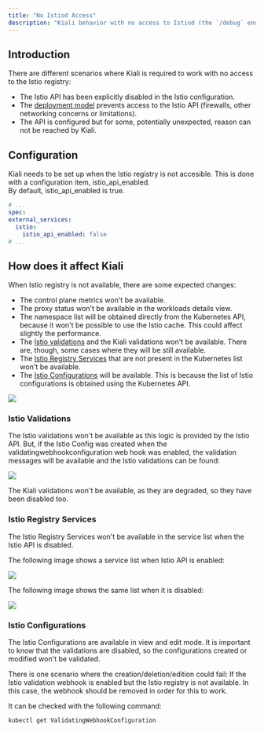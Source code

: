 ```yaml
---
title: "No Istiod Access"
description: "Kiali behavior with no access to Istiod (the `/debug` endpoints are not available)"
---
```


## Introduction

There are different scenarios where Kiali is required to work with no access to the Istio registry:

* The Istio API has been explicitly disabled in the Istio configuration.
* The [deployment model](https://istio.io/latest/docs/ops/deployment/deployment-models/#multiple-clusters) prevents access to the Istio API (firewalls, other networking concerns or limitations).
* The API is configured but for some, potentially unexpected, reason can not be reached by Kiali.

## Configuration

Kiali needs to be set up when the Istio registry is not accesible. This is done with a configuration item, istio_api_enabled.  
By default, istio_api_enabled is true. 

```yaml
# ...
spec:
external_services:
  istio:
    istio_api_enabled: false
# ...
```

## How does it affect Kiali

When Istio registry is not available, there are some expected changes: 

* The control plane metrics won't be available.
* The proxy status won't be available in the workloads details view.
* The namespace list will be obtained directly from the Kubernetes API, because it won't be possible to use the Istio cache. This could affect slightly the performance.
* The [Istio validations](#a-nameistio_validationsa-istio-validations) and the Kiali validations won't be available. There are, though, some cases where they will be still available.
* The [Istio Registry Services](#a-nameistio_registrya-istio-registry-services) that are not present in the Kubernetes list won't be available.
* The [Istio Configurations](#a-nameistio_configurationsa-istio-configurations) will be available. This is because the list of Istio configurations is obtained using the Kubernetes API. 

<img src="/images/documentation/configuration/no_istiod.png" />

### <a name="istio_validations"></a> Istio Validations

The Istio validations won't be available as this logic is provided by the Istio API. 
But, if the Istio Config was created when the validatingwebhookconfiguration web hook was enabled, the validation messages will be available and the Istio validations can be found:

<img src="/images/documentation/configuration/istio_validations.png" />

The Kiali validations won't be available, as they are degraded, so they have been disabled too. 

### <a name="istio_registry"></a> Istio Registry Services

The Istio Registry Services won't be available in the service list when the Istio API is disabled. 

The following image shows a service list when Istio API is enabled: 

<img src="/images/documentation/configuration/registry_services.png" />

The following image shows the same list when it is disabled: 

<img src="/images/documentation/configuration/registry_services_api_disabled.png" />

### <a name="istio_configurations"></a> Istio Configurations

The Istio Configurations are available in view and edit mode. 
It is important to know that the validations are disabled, so the configurations created or modified won't be validated.  

There is one scenario where the creation/deletion/edition could fail: If the Istio validation webhook is enabled but the Istio registry is not available. In this case, the webhook should be removed in order for this to work. 

It can be checked with the following command: 

```cmd
kubectl get ValidatingWebhookConfiguration
```
